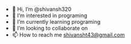 - 👋 Hi, I’m @shivansh320
- 👀 I’m interested in programing
- 🌱 I’m currently learning programing
- 💞️ I’m looking to collaborate on 
- 📫 How to reach me shivansht43@gmail.com


